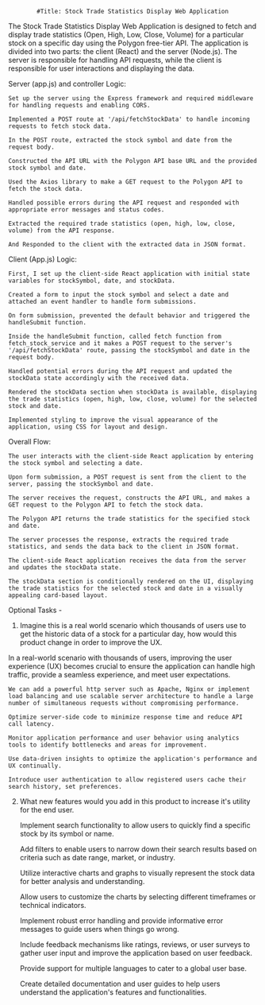             #Title: Stock Trade Statistics Display Web Application


The Stock Trade Statistics Display Web Application is designed to fetch and display trade statistics (Open, High, Low, Close, Volume) for a particular stock on a specific day using the Polygon free-tier API. The application is divided into two parts: the client (React) and the server (Node.js). The server is responsible for handling API requests, while the client is responsible for user interactions and displaying the data.


Server (app.js) and controller Logic:

    Set up the server using the Express framework and required middleware for handling requests and enabling CORS.
    
    Implemented a POST route at '/api/fetchStockData' to handle incoming requests to fetch stock data.

    In the POST route, extracted the stock symbol and date from the request body.

    Constructed the API URL with the Polygon API base URL and the provided stock symbol and date.

    Used the Axios library to make a GET request to the Polygon API to fetch the stock data.

    Handled possible errors during the API request and responded with appropriate error messages and status codes.

    Extracted the required trade statistics (open, high, low, close, volume) from the API response.

    And Responded to the client with the extracted data in JSON format.


Client (App.js) Logic:

    First, I set up the client-side React application with initial state variables for stockSymbol, date, and stockData.

    Created a form to input the stock symbol and select a date and attached an event handler to handle form submissions.

    On form submission, prevented the default behavior and triggered the handleSubmit function.
    
    Inside the handleSubmit function, called fetch function from fetch_stock_service and it makes a POST request to the server's '/api/fetchStockData' route, passing the stockSymbol and date in the request body.

    Handled potential errors during the API request and updated the stockData state accordingly with the received data.

    Rendered the stockData section when stockData is available, displaying the trade statistics (open, high, low, close, volume) for the selected stock and date.

    Implemented styling to improve the visual appearance of the application, using CSS for layout and design.


Overall Flow:

    The user interacts with the client-side React application by entering the stock symbol and selecting a date.

    Upon form submission, a POST request is sent from the client to the server, passing the stockSymbol and date.

    The server receives the request, constructs the API URL, and makes a GET request to the Polygon API to fetch the stock data.

    The Polygon API returns the trade statistics for the specified stock and date.

    The server processes the response, extracts the required trade statistics, and sends the data back to the client in JSON format.

    The client-side React application receives the data from the server and updates the stockData state.

    The stockData section is conditionally rendered on the UI, displaying the trade statistics for the selected stock and date in a visually appealing card-based layout.




Optional Tasks -


1. Imagine this is a real world scenario which thousands of users use to get the historic data of a stock for a particular day, how would this product change in order to improve the UX.


 In a real-world scenario with thousands of users, improving the user experience (UX) becomes crucial to ensure the application can handle 
 high traffic, provide a seamless experience, and meet user expectations.

	We can add a powerful http server such as Apache, Nginx or implement load balancing and use scalable server architecture to handle a large number of simultaneous requests without compromising performance.
	
	Optimize server-side code to minimize response time and reduce API call latency.
	
	Monitor application performance and user behavior using analytics tools to identify bottlenecks and areas for improvement.
	
	Use data-driven insights to optimize the application's performance and UX continually.
	
	Introduce user authentication to allow registered users cache their search history, set preferences.




2. What new features would you add in this product to increase it's utility for the end user.

	Implement search functionality to allow users to quickly find a specific stock by its    symbol or name.
	
	Add filters to enable users to narrow down their search results based on criteria such as date range, market, or industry.
	
	Utilize interactive charts and graphs to visually represent the stock data for better analysis and understanding.
	
	Allow users to customize the charts by selecting different timeframes or technical indicators.
	
	Implement robust error handling and provide informative error messages to guide users when things go wrong.
	
	Include feedback mechanisms like ratings, reviews, or user surveys to gather user input and improve the application based on user feedback.
	
	Provide support for multiple languages to cater to a global user base.
	
	Create detailed documentation and user guides to help users understand the application's features and functionalities.
